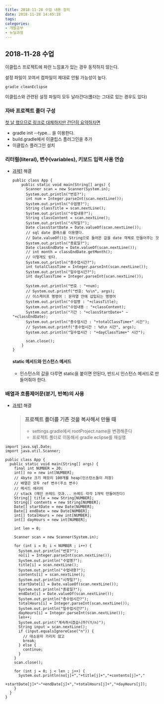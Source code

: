 ```yaml
---
title: 2018-11-28 수업 내용 정리
date: 2018-11-28 14:45:18
tags:
categories:
- 개발공부
- 뉴딜과정
---
```


## 2018-11-28 수업

이클립스 프로젝트에 파란 느낌표가 있는 경우 동작하지 않는다.

설정 파일이 꼬여서 컴파일이 제대로 안될 가능성이 높다.



```
gradle cleanEclipse
```

이클립스와 관련된 설정 파일이 모두 날라간다(폴더는 그대로 있는 경우도 있다)



### 자바 프로젝트 폴더 구성

[첫 날 했으므로 링크로 대체하지만 간단히 요약하자면](https://eunajjing.github.io/2018/11/27/181127/)

- gradle init --type... 을 이용한다.
- build.gradle에서 이클립스 플러그인을 추가
- 이클립스 플러그인 설치



### 리터럴(literal), 변수(variables), 키보드 입력 사용 연습

- [과제1](https://github.com/eomcs/eomcs-java-project/tree/master/eomcs-java-project-1.4) 해결

  ```
  public class App {
      public static void main(String[] args) {
        Scanner scan = new Scanner(System.in);
        System.out.println("번호?");
        int num = Integer.parseInt(scan.nextLine());
        System.out.println("수업명?");
        String classTitle = scan.nextLine();
        System.out.println("수업내용?");
        String classContent = scan.nextLine();
        System.out.println("시작일?");
        Date classStartDate = Date.valueOf(scan.nextLine());
        // sql date 클래스를 이용했다.
        // Date.valueOf()는 String으로 들어온 값을 date 객체로 만들어주는 것
        System.out.println("종료일?");
        Date classEndDate = Date.valueOf(scan.nextLine());
        // int month = classEndDate.getMonth();
        // 이렇게도 된다.
        System.out.println("총수업시간?");
        int totalClassTime = Integer.parseInt(scan.nextLine());
        System.out.println("일수업시간?");
        int dayClassTime = Integer.parseInt(scan.nextLine());
        
        System.out.println("번호 : "+num);
        // System.out.printf("번호: %s\n", args);
        // 이스케이프 명령어 : 문자열 안에 삽입되는 명령어
        System.out.println("수업명 : "+classTitle);
        System.out.println("수업내용 : "+classContent);
        System.out.println("기간 : "+classStartDate+" ~ "+classEndDate);
        System.out.println("총수업시간 : "+totalClassTime+" 시간");
        // System.out.printf("총수업시간 : %d\n 시간", args);
        System.out.println("일수업시간 : "+dayClassTime+" 시간");
        
        scan.close();
      }
  }
  ```

  #### static 메서드와 인스턴스 메서드

  - 인스턴스의 값을 다루면 static을 붙이면 안된다, 반드시 인스턴스 메서드로 만들어줘야 한다.

### 배열과 흐름제어문(분기, 반복)의 사용

- [과제1](https://github.com/eomcs/eomcs-java-project/tree/master/eomcs-java-project-1.5) 해결

  > ### 프로젝트 폴더를 기존 것을 복사해서 만들 때
  >
  > - settings.gradle에서 rootProject.name을 변경해준다
  > - 프로젝트 폴더로 이동해서 gradle eclipse를 재실행

```
import java.sql.Date;
import java.util.Scanner;

public class App {
  public static void main(String[] args) {
    final int NUMBER = 20;
    int[] no = new int[NUMBER];
    // 4byte 크기 메모리 100개를 heap(인스턴스들이 저장)
    // 배열은 모두 ref 변수(주소 변수)
    // 메서드 에리어
    // stack (메인 쓰레드 것과... 쓰레드 각각 1개씩 만들어진다)
    String[] title = new String[NUMBER];
    String[] contents = new String[NUMBER];
    Date[] startDate = new Date[NUMBER];
    Date[] endDate = new Date[NUMBER];
    int[] totalHours = new int[NUMBER];
    int[] dayHours = new int[NUMBER];

    int len = 0;

    Scanner scan = new Scanner(System.in);

    for (int i = 0; i < NUMBER ; i++) {
      System.out.println("번호?");
      no[i] = Integer.parseInt(scan.nextLine());
      System.out.println("수업명?");
      title[i] = scan.nextLine();
      System.out.println("수업내용?");
      contents[i] = scan.nextLine();
      System.out.println("시작일?");
      startDate[i] = Date.valueOf(scan.nextLine());
      System.out.println("종료일?");
      endDate[i] = Date.valueOf(scan.nextLine());
      System.out.println("총수업시간?");
      totalHours[i] = Integer.parseInt(scan.nextLine());
      System.out.println("일수업시간?");
      dayHours[i] = Integer.parseInt(scan.nextLine());
      len++;
      System.out.print("계속하시겠습니까?(Y/n)");
      String input = scan.nextLine();
      if (input.equalsIgnoreCase("n")) {
        // 대소문자 가리지 않고
        break;
      } else {
        continue;
      }
    }
    scan.close();

    for (int j = 0; j < len ; j++) {
      System.out.println(no[j]+","+title[j]+","+contents[j]+","
                      +startDate[j]+"~"+endDate[j]+","+totalHours[j]+","+dayHours[j]);
    }
  }
}
```

